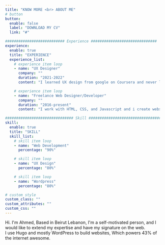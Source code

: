 ```yaml
---
title: "KNOW MORE <br> ABOUT ME"
# button
button:
  enable: false
  label: "DOWNLOAD MY CV"
  link: "#"

########################### Experience ##############################
experience:
  enable: true
  title: "EXPERIENCE"
  experience_list:
    # experience item loop
    - name: "UX Designer"
      company: ""
      duration: "2021-2022"
      content: "I learned UX design from google on Coursera and never looked back since then, and I use it on every project I got."

    # experience item loop
    - name: "Freelance Web Designer/Developer"
      company: ""
      duration: "2016-present"
      content: "I work with HTML, CSS, and Javascript and i create websites with WordPress and Hugo."

############################### Skill #################################
skill:
  enable: true
  title: "SKILL"
  skill_list:
    # skill item loop
    - name: "Web Development"
      percentage: "90%"

    # skill item loop
    - name: "UX Design"
      percentage: "80%"

    # skill item loop
    - name: "Wordpress"
      percentage: "80%"

# custom style
custom_class: ""
custom_attributes: ""
custom_css: ""
---
```


<p id="aboutMe">Hi. I'm Ahmed, Based in Beirut Lebanon,
I'm a self-motivated person, and I would like to extend my expertise and have my signature on the web.
<br>
I use Hugo and mostly WordPress to build websites, Which powers 43% of the internet awesome.</p>
